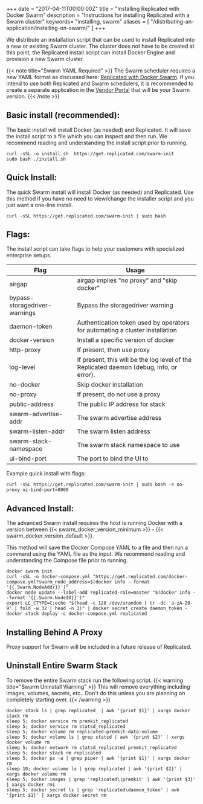 +++
date = "2017-04-11T00:00:00Z"
title = "Installing Replicated with Docker Swarm"
description = "Instructions for installing Replicated with a Swarm cluster"
keywords= "installing, swarm"
aliases = [
    "/distributing-an-application/installing-on-swarm/"
]
+++

We distribute an installation script that can be used to install Replicated into a new or existing Swarm cluster. The cluster does not have to be created at this point, the Replicated install script can install Docker Engine and provision a new Swarm cluster.

{{< note title="Swarm YAML Required" >}}
The Swarm scheduler requires a new YAML format as discussed here: [Replicated with Docker Swarm](/packaging-an-application/docker-swarm/). If you intend to use both Replicated and Swarm schedulers, it is recommended to create a separate application in the [Vendor Portal](https://vendor.replicated.com) that will be your Swarm version.
{{< /note >}}

## Basic install (recommended):

The basic install will install Docker (as needed) and Replicated. It will save the install script to a file which you can inspect and then run. We recommend reading and understanding the install script prior to running.


```shell
curl -sSL -o install.sh  https://get.replicated.com/swarm-init
sudo bash ./install.sh
```

## Quick Install:  

The quick Swarm install will install Docker (as needed) and Replicated. Use this method if you have no need to view/change the installer script and you just want a one-line install.

```shell
curl -sSL https://get.replicated.com/swarm-init | sudo bash
```

## Flags:
The install script can take flags to help your customers with specialized enterprise setups.

|Flag|Usage|
|----|-----|
|airgap|airgap implies "no proxy" and "skip docker"|
|bypass-storagedriver-warnings|Bypass the storagedriver warning|
|daemon-token|Authentication token used by operators for automating a cluster installation|
|docker-version|Install a specific version of docker|
|http-proxy|If present, then use proxy|
|log-level|If present, this will be the log level of the Replicated daemon (debug, info, or error).|
|no-docker|Skip docker installation|
|no-proxy|If present, do not use a proxy|
|public-address|The public IP address for stack|
|swarm-advertise-addr|The swarm advertise address|
|swarm-listen-addr|The swarm listen address|
|swarm-stack-namespace|The swarm stack namespace to use|
|ui-bind-port|The port to bind the UI to|

Example quick install with flags:
```shell
curl -sSL https://get.replicated.com/swarm-init | sudo bash -s no-proxy ui-bind-port=8000
```

## Advanced Install:

The advanced Swarm install requires the host is running Docker with a version between {{< swarm_docker_version_minimum >}} - {{< swarm_docker_version_default >}}.

This method will save the Docker Compose YAML to a file and then run a command using the YAML file as the input. We recommend reading and understanding the Compose file prior to running.

```shell
docker swarm init
curl -sSL -o docker-compose.yml "https://get.replicated.com/docker-compose.yml?swarm_node_address=$(docker info --format '{{.Swarm.NodeAddr}}')"
docker node update --label-add replicated-role=master "$(docker info --format '{{.Swarm.NodeID}}')"
export LC_CTYPE=C;echo "$(head -c 128 /dev/urandom | tr -dc 'a-zA-Z0-9' | fold -w 32 | head -n 1)" | docker secret create daemon_token -
docker stack deploy -c docker-compose.yml replicated
```

## Installing Behind A Proxy

Proxy support for Swarm will be included in a future release of Replicated.

## Uninstall Entire Swarm Stack
To remove the entire Swarm stack run the following script.
{{< warning title="Swarm Uninstall Warning" >}}
This will remove everything including images, volumes, secrets, etc.. Don't do this unless you are planning on completely starting over.
{{< /warning >}}

```
docker stack ls | grep replicated_ | awk '{print $1}' | xargs docker stack rm
sleep 5; docker service rm premkit_replicated
sleep 5; docker service rm statsd_replicated
sleep 5; docker volume rm replicated-premkit-data-volume
sleep 5; docker volume ls | grep statsd | awk '{print $2}' | xargs docker volume rm
sleep 5; docker network rm statsd_replicated premkit_replicated
sleep 5; docker stack rm replicated
sleep 5; docker ps -a | grep piper | awk '{print $1}' | xargs docker rm
sleep 10; docker volume ls | grep replicated | awk '{print $2}' | xargs docker volume rm
sleep 5; docker images | grep 'replicated\|premkit' | awk '{print $3}' | xargs docker rmi
sleep 5; docker secret ls | grep 'replicated\daemon_token' | awk '{print $1}' | xargs docker secret rm
```
